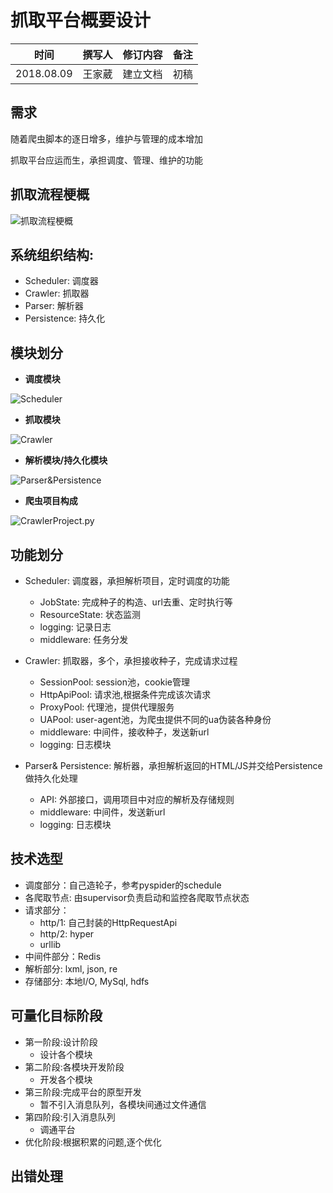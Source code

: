 # 抓取平台概要设计


|时间|撰写人|修订内容|备注|
|:-:|:---:|:-----:|:-:|
|2018.08.09|王家葳|建立文档|初稿|

## 需求

随着爬虫脚本的逐日增多，维护与管理的成本增加

抓取平台应运而生，承担调度、管理、维护的功能

## 抓取流程梗概

![抓取流程梗概][1]

## 系统组织结构:

- Scheduler: 调度器
- Crawler: 抓取器
- Parser: 解析器
- Persistence: 持久化

## 模块划分

- **调度模块**

![Scheduler][2]

- **抓取模块**

![Crawler][3]

- **解析模块/持久化模块**

![Parser&Persistence][4]

- **爬虫项目构成**

![CrawlerProject.py][5]

## 功能划分

- Scheduler: 调度器，承担解析项目，定时调度的功能

	- JobState: 完成种子的构造、url去重、定时执行等
	- ResourceState: 状态监测
	- logging: 记录日志
	- middleware: 任务分发
	
- Crawler: 抓取器，多个，承担接收种子，完成请求过程
	
	- SessionPool: session池，cookie管理
	- HttpApiPool: 请求池,根据条件完成该次请求
	- ProxyPool: 代理池，提供代理服务
	- UAPool: user-agent池，为爬虫提供不同的ua伪装各种身份
	- middleware: 中间件，接收种子，发送新url
	- logging: 日志模块
	 
- Parser& Persistence: 解析器，承担解析返回的HTML/JS并交给Persistence做持久化处理
	
	- API: 外部接口，调用项目中对应的解析及存储规则
	- middleware: 中间件，发送新url
	- logging: 日志模块
	

## 技术选型

- 调度部分：自己造轮子，参考pyspider的schedule
- 各爬取节点: 由supervisor负责启动和监控各爬取节点状态
- 请求部分：
	- http/1: 自己封装的HttpRequestApi
	- http/2: hyper
	- urllib
- 中间件部分：Redis
- 解析部分: lxml, json, re
- 存储部分: 本地I/O, MySql, hdfs

## 可量化目标阶段

- 第一阶段:设计阶段
	- 设计各个模块
- 第二阶段:各模块开发阶段
	- 开发各个模块
- 第三阶段:完成平台的原型开发
	- 暂不引入消息队列，各模块间通过文件通信
- 第四阶段:引入消息队列
	- 调通平台
- 优化阶段:根据积累的问题,逐个优化

## 出错处理
[1]:https://github.com/beforeuwait/spider_platform/blob/master/%E8%AE%BE%E8%AE%A1%E6%96%87%E6%A1%A3/%E6%8A%93%E5%8F%96%E5%B9%B3%E5%8F%B0%E6%80%BB%E8%A7%88.jpg?raw=true
[2]:https://github.com/beforeuwait/spider_platform/blob/master/%E8%AE%BE%E8%AE%A1%E6%96%87%E6%A1%A3/Scheduler%E6%9E%B6%E6%9E%84%E5%9B%BE.jpg?raw=true
[3]:https://github.com/beforeuwait/spider_platform/blob/master/%E8%AE%BE%E8%AE%A1%E6%96%87%E6%A1%A3/Crawler%E6%9E%B6%E6%9E%84%E5%9B%BE.jpg?raw=true
[4]:https://github.com/beforeuwait/spider_platform/blob/master/%E8%AE%BE%E8%AE%A1%E6%96%87%E6%A1%A3/%E8%A7%A3%E6%9E%90%E5%8F%8A%E5%AD%98%E5%82%A8%E6%A8%A1%E5%9D%97.jpg?raw=true
[5]:https://github.com/beforeuwait/spider_platform/blob/master/%E8%AE%BE%E8%AE%A1%E6%96%87%E6%A1%A3/%E7%88%AC%E8%99%AB%E9%A1%B9%E7%9B%AE%E7%BB%93%E6%9E%84.jpg?raw=true